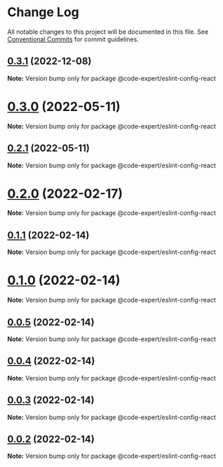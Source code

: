 # Change Log

All notable changes to this project will be documented in this file.
See [Conventional Commits](https://conventionalcommits.org) for commit guidelines.

## [0.3.1](https://github.com/CodeExpertETH/configs/compare/@code-expert/eslint-config-react@0.3.0...@code-expert/eslint-config-react@0.3.1) (2022-12-08)

**Note:** Version bump only for package @code-expert/eslint-config-react





# [0.3.0](https://github.com/CodeExpertETH/configs/compare/@code-expert/eslint-config-react@0.2.0...@code-expert/eslint-config-react@0.3.0) (2022-05-11)

**Note:** Version bump only for package @code-expert/eslint-config-react





## [0.2.1](https://github.com/CodeExpertETH/configs/compare/@code-expert/eslint-config-react@0.2.0...@code-expert/eslint-config-react@0.2.1) (2022-05-11)

**Note:** Version bump only for package @code-expert/eslint-config-react





# [0.2.0](https://github.com/CodeExpertETH/configs/compare/@code-expert/eslint-config-react@0.1.1...@code-expert/eslint-config-react@0.2.0) (2022-02-17)

**Note:** Version bump only for package @code-expert/eslint-config-react





## [0.1.1](https://github.com/CodeExpertETH/configs/compare/@code-expert/eslint-config-react@0.1.0...@code-expert/eslint-config-react@0.1.1) (2022-02-14)

**Note:** Version bump only for package @code-expert/eslint-config-react





# [0.1.0](https://github.com/CodeExpertETH/configs/compare/@code-expert/eslint-config-react@0.0.5...@code-expert/eslint-config-react@0.1.0) (2022-02-14)

**Note:** Version bump only for package @code-expert/eslint-config-react





## [0.0.5](https://github.com/CodeExpertETH/configs/compare/@code-expert/eslint-config-react@0.0.4...@code-expert/eslint-config-react@0.0.5) (2022-02-14)

**Note:** Version bump only for package @code-expert/eslint-config-react





## [0.0.4](https://github.com/CodeExpertETH/configs/compare/@code-expert/eslint-config-react@0.0.3...@code-expert/eslint-config-react@0.0.4) (2022-02-14)

**Note:** Version bump only for package @code-expert/eslint-config-react





## [0.0.3](https://github.com/CodeExpertETH/configs/compare/@code-expert/eslint-config-react@0.0.2...@code-expert/eslint-config-react@0.0.3) (2022-02-14)

**Note:** Version bump only for package @code-expert/eslint-config-react





## [0.0.2](https://github.com/CodeExpertETH/configs/compare/@code-expert/eslint-config-react@0.2.1...@code-expert/eslint-config-react@0.0.2) (2022-02-14)

**Note:** Version bump only for package @code-expert/eslint-config-react
